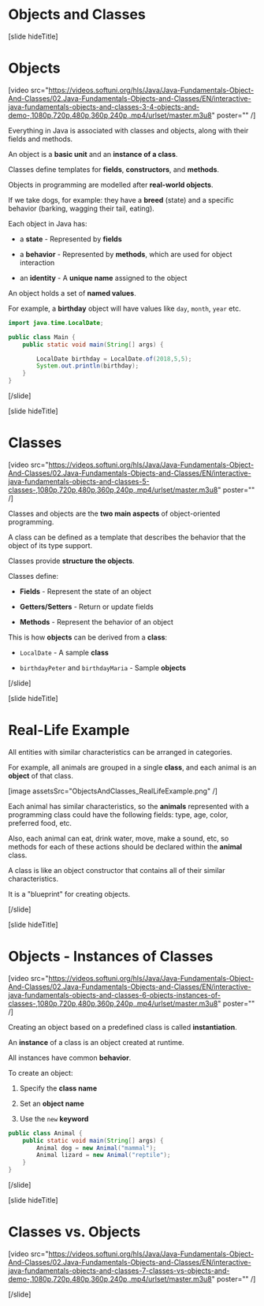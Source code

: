 # Objects and Classes

[slide hideTitle]
# Objects

[video src="https://videos.softuni.org/hls/Java/Java-Fundamentals-Object-And-Classes/02.Java-Fundamentals-Objects-and-Classes/EN/interactive-java-fundamentals-objects-and-classes-3-4-objects-and-demo-,1080p,720p,480p,360p,240p,.mp4/urlset/master.m3u8" poster="" /]

Everything in Java is associated with classes and objects, along with their fields and methods.

An object is a **basic unit** and an **instance of a class**.

Classes define templates for **fields**, **constructors**, and **methods**.

Objects in programming are modelled after **real-world objects**.

If we take dogs, for example: they have a **breed** (state) and a specific behavior (barking, wagging their tail, eating).

Each object in Java has:

- a **state** - Represented by **fields**

- a **behavior** - Represented by **methods**, which are used for object interaction 

- an **identity** - A **unique name** assigned to the object

An object holds a set of **named values**.

For example, a **birthday** object will have values like `day`, `month`, `year` etc.

```java live
import java.time.LocalDate;

public class Main {
    public static void main(String[] args) {

        LocalDate birthday = LocalDate.of(2018,5,5);
        System.out.println(birthday);
    }
}
```

[/slide]

[slide hideTitle]
# Classes

[video src="https://videos.softuni.org/hls/Java/Java-Fundamentals-Object-And-Classes/02.Java-Fundamentals-Objects-and-Classes/EN/interactive-java-fundamentals-objects-and-classes-5-classes-,1080p,720p,480p,360p,240p,.mp4/urlset/master.m3u8" poster="" /]

Classes and objects are the **two main aspects** of object-oriented programming. 

A class can be defined as a template that describes the behavior that the object of its type support.

Classes provide **structure the objects**. 

Classes define: 

- **Fields** - Represent the state of an object

- **Getters/Setters** - Return or update fields

- **Methods** - Represent the behavior of an object


This is how **objects** can be derived from a **class**:

- `LocalDate` - A sample **class**

- `birthdayPeter` and `birthdayMaria` - Sample **objects**

[/slide]

[slide hideTitle]
# Real-Life Example

All entities with similar characteristics can be arranged in categories.

For example, all animals are grouped in a single **class**, and each animal is an **object** of that class.

[image assetsSrc="ObjectsAndClasses_RealLifeExample.png" /]

Each animal has similar characteristics, so the **animals** represented with a programming class could have the following fields: type, age, color, preferred food, etc.

Also, each animal can eat, drink water, move, make a sound, etc, so methods for each of these actions should be declared within the **animal** class.

A class is like an object constructor that contains all of their similar characteristics. 

It is a "blueprint" for creating objects.


[/slide]

[slide hideTitle]
# Objects - Instances of Classes

[video src="https://videos.softuni.org/hls/Java/Java-Fundamentals-Object-And-Classes/02.Java-Fundamentals-Objects-and-Classes/EN/interactive-java-fundamentals-objects-and-classes-6-objects-instances-of-classes-,1080p,720p,480p,360p,240p,.mp4/urlset/master.m3u8" poster="" /]

Creating an object based on a predefined class is called **instantiation**.

An **instance** of a class is an object created at runtime.

All instances have common **behavior**. 

To create an object: 

1) Specify the **class name** 

2) Set an **object name**

3) Use the `new` **keyword** 

```java
public class Animal {
    public static void main(String[] args) {
        Animal dog = new Animal("mammal");
        Animal lizard = new Animal("reptile");
    }
}
```

[/slide]

[slide hideTitle]

# Classes vs. Objects

[video src="https://videos.softuni.org/hls/Java/Java-Fundamentals-Object-And-Classes/02.Java-Fundamentals-Objects-and-Classes/EN/interactive-java-fundamentals-objects-and-classes-7-classes-vs-objects-and-demo-,1080p,720p,480p,360p,240p,.mp4/urlset/master.m3u8" poster="" /]

[/slide]

